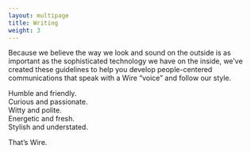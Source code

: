 ```yaml
---
layout: multipage
title: Writing
weight: 3
---
```


Because we believe the way we look and sound on the outside is as important as the sophisticated technology we have on the inside, we’ve created these guidelines to help you develop people-centered communications that speak with a Wire “voice” and follow our style.

<p class="lead">
  Humble and friendly. <br>
  Curious and passionate. <br>
  Witty and polite. <br>
  Energetic and fresh. <br>
  Stylish and understated.
</p>

<p class="lead dark">That’s Wire.</p>
